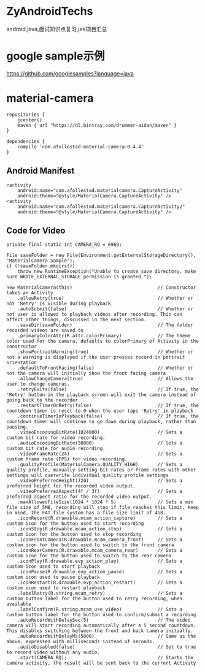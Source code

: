 # ZyAndroidTechs
android,java,面试知识点复习,jee项目汇总

# google sample示例

https://github.com/googlesamples?language=java

# material-camera

    repositories {
        jcenter()
        maven { url "https://dl.bintray.com/drummer-aidan/maven" }
    }
    
    dependencies {
        compile 'com.afollestad:material-camera:0.4.4'
    }

## Android Manifest

    <activity
        android:name="com.afollestad.materialcamera.CaptureActivity"
        android:theme="@style/MaterialCamera.CaptureActivity" />
    <activity
        android:name="com.afollestad.materialcamera.CaptureActivity2"
        android:theme="@style/MaterialCamera.CaptureActivity" />
        
## Code for Video
    private final static int CAMERA_RQ = 6969; 
    
    File saveFolder = new File(Environment.getExternalStorageDirectory(), "MaterialCamera Sample");
    if (!saveFolder.mkdirs())
        throw new RuntimeException("Unable to create save directory, make sure WRITE_EXTERNAL_STORAGE permission is granted.");
    
    new MaterialCamera(this)                               // Constructor takes an Activity
        .allowRetry(true)                                  // Whether or not 'Retry' is visible during playback
        .autoSubmit(false)                                 // Whether or not user is allowed to playback videos after recording. This can affect other things, discussed in the next section.
        .saveDir(saveFolder)                               // The folder recorded videos are saved to
        .primaryColorAttr(R.attr.colorPrimary)             // The theme color used for the camera, defaults to colorPrimary of Activity in the constructor
        .showPortraitWarning(true)                         // Whether or not a warning is displayed if the user presses record in portrait orientation
        .defaultToFrontFacing(false)                       // Whether or not the camera will initially show the front facing camera
        .allowChangeCamera(true)                           // Allows the user to change cameras. 
        .retryExits(false)                                 // If true, the 'Retry' button in the playback screen will exit the camera instead of going back to the recorder
        .restartTimerOnRetry(false)                        // If true, the countdown timer is reset to 0 when the user taps 'Retry' in playback
        .continueTimerInPlayback(false)                    // If true, the countdown timer will continue to go down during playback, rather than pausing.
        .videoEncodingBitRate(1024000)                     // Sets a custom bit rate for video recording.
        .audioEncodingBitRate(50000)                       // Sets a custom bit rate for audio recording.
        .videoFrameRate(24)                                // Sets a custom frame rate (FPS) for video recording.
        .qualityProfile(MaterialCamera.QUALITY_HIGH)       // Sets a quality profile, manually setting bit rates or frame rates with other settings will overwrite individual quality profile settings
        .videoPreferredHeight(720)                         // Sets a preferred height for the recorded video output.
        .videoPreferredAspect(4f / 3f)                     // Sets a preferred aspect ratio for the recorded video output.
        .maxAllowedFileSize(1024 * 1024 * 5)               // Sets a max file size of 5MB, recording will stop if file reaches this limit. Keep in mind, the FAT file system has a file size limit of 4GB.
        .iconRecord(R.drawable.mcam_action_capture)        // Sets a custom icon for the button used to start recording
        .iconStop(R.drawable.mcam_action_stop)             // Sets a custom icon for the button used to stop recording
        .iconFrontCamera(R.drawable.mcam_camera_front)     // Sets a custom icon for the button used to switch to the front camera
        .iconRearCamera(R.drawable.mcam_camera_rear)       // Sets a custom icon for the button used to switch to the rear camera
        .iconPlay(R.drawable.evp_action_play)              // Sets a custom icon used to start playback
        .iconPause(R.drawable.evp_action_pause)            // Sets a custom icon used to pause playback
        .iconRestart(R.drawable.evp_action_restart)        // Sets a custom icon used to restart playback
        .labelRetry(R.string.mcam_retry)                   // Sets a custom button label for the button used to retry recording, when available
        .labelConfirm(R.string.mcam_use_video)             // Sets a custom button label for the button used to confirm/submit a recording
        .autoRecordWithDelaySec(5)                         // The video camera will start recording automatically after a 5 second countdown. This disables switching between the front and back camera initially.
        .autoRecordWithDelayMs(5000)                       // Same as the above, expressed with milliseconds instead of seconds.
        .audioDisabled(false)                              // Set to true to record video without any audio.
        .start(CAMERA_RQ);                                 // Starts the camera activity, the result will be sent back to the current Activity
        